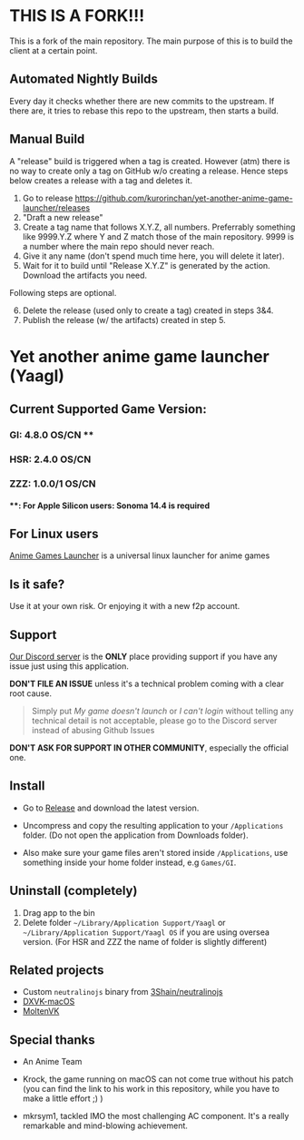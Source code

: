 # THIS IS A FORK!!!

This is a fork of the main repository.
The main purpose of this is to build the client at a certain point.

## Automated Nightly Builds

Every day it checks whether there are new commits to the upstream. If there are, it tries to
rebase this repo to the upstream, then starts a build.

## Manual Build

A "release" build is triggered when a tag is created. However (atm) there is no way to create only
a tag on GitHub w/o creating a release.
Hence steps below creates a release with a tag and deletes it.

1. Go to release https://github.com/kurorinchan/yet-another-anime-game-launcher/releases
2. "Draft a new release"
3. Create a tag name that follows X.Y.Z, all numbers. Preferrably something like 9999.Y.Z where Y and Z match those of the main repository. 9999 is a number where the main repo should never reach.
4. Give it any name (don't spend much time here, you will delete it later).
5. Wait for it to build until "Release X.Y.Z" is generated by the action. Download the artifacts you need.

Following steps are optional.

6. Delete the release (used only to create a tag) created in steps 3&4.
7. Publish the release (w/ the artifacts) created in step 5.

# Yet another anime game launcher (Yaagl)

## Current Supported Game Version: 
### GI: 4.8.0 OS/CN **
### HSR: 2.4.0 OS/CN
### ZZZ: 1.0.0/1 OS/CN

#### **: For Apple Silicon users: Sonoma 14.4 is required

## For Linux users
[Anime Games Launcher](https://github.com/an-anime-team/anime-games-launcher) is a universal linux launcher for anime games

<!-- ## Policy

Please don't link to this repository. If you really want to share it with people, just tell the project name __Yaagl__ and where to find (Github!) but __don't share/disclose the link__ unless it's a private message.

Do __not__ provide any forms of tutorial for _how to use Yaagl_ on public channels. (If you really want to do that, ask the project owner for permission first.)

Do __not__ mention the real name of the game or the game company, in code commits, issues, pr or dicussions. Use _The Anime Game_ or _The Anime Company_ instead.

Just follow these, or share and ruin this project for all other macOS (including Linux as well) players. -->

<!-- ### Hall of Shame

This is a list of people/organization violating Yaagl policies -->

## Is it safe?

Use it at your own risk. Or enjoying it with a new f2p account.

## Support

[Our Discord server](https://discord.gg/HrV52MgSC2) is the **ONLY** place providing support if you have any issue just using this application. 

**DON'T FILE AN ISSUE** unless it's a technical problem coming with a clear root cause. 

> Simply put _My game doesn't launch_ or _I can't login_ without telling any technical detail is not acceptable, please go to the Discord server instead of abusing Github Issues

**DON'T ASK FOR SUPPORT IN OTHER COMMUNITY**, especially the official one.

## Install

- Go to [Release](https://github.com/3Shain/yet-another-anime-game-launcher/releases/latest) and download the latest version.

- Uncompress and copy the resulting application to your `/Applications` folder. (Do not open the application from Downloads folder).

- Also make sure your game files aren't stored inside `/Applications`, use something inside your home folder instead, e.g `Games/GI`.
<!-- 
## Development (Outdated)

### Setup
```sh
git clone https://github.com/3Shain/yet-another-anime-game-launcher
cd yet-another-anime-game-launcher
pnpm install
./configure.sh
pnpm exec neu update
```


### Run
```sh
# CN
pnpm start
# Oversea
pnpm run start-hk4eos
```

### Build
```sh
node ./build-app.js
``` -->

## Uninstall (completely)
1. Drag app to the bin
2. Delete folder `~/Library/Application Support/Yaagl` or `~/Library/Application Support/Yaagl OS` if you are using oversea version. (For HSR and ZZZ the name of folder is slightly different)

## Related projects

* Custom `neutralinojs` binary from [3Shain/neutralinojs](https://github.com/3Shain/neutralinojs)
* [DXVK-macOS](https://github.com/Gcenx/DXVK-macOS)
* [MoltenVK](https://github.com/KhronosGroup/MoltenVK)

## Special thanks
* An Anime Team
* Krock, the game running on macOS can not come true without his patch (you can find the link to his work in this repository, while you have to make a little effort ;) )

* mkrsym1, tackled IMO the most challenging AC component. It's a really remarkable and mind-blowing achievement.
